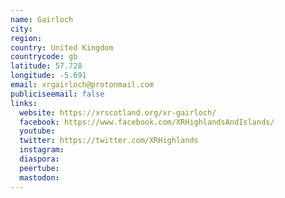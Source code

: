 ```yaml
---
name: Gairloch
city:
region:
country: United Kingdom
countrycode: gb
latitude: 57.728
longitude: -5.691
email: xrgairloch@protonmail.com
publiciseemail: false
links:
  website: https://xrscotland.org/xr-gairloch/
  facebook: https://www.facebook.com/XRHighlandsAndIslands/
  youtube:
  twitter: https://twitter.com/XRHighlands
  instagram:
  diaspora:
  peertube:
  mastodon:
---
```

